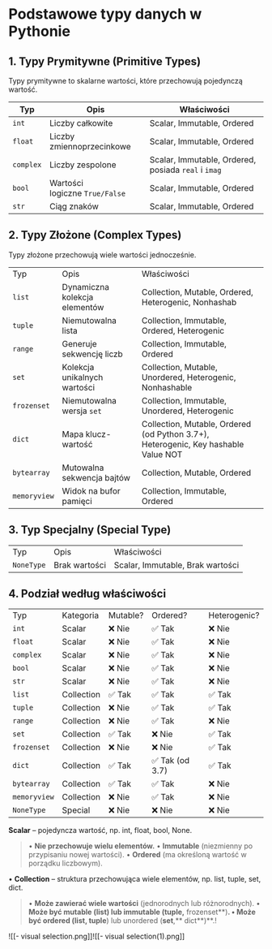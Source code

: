 # Podstawowe typy danych w Pythonie

## 1. Typy Prymitywne (Primitive Types)

Typy prymitywne to skalarne wartości, które przechowują pojedynczą wartość.

| Typ       | Opis                           | Właściwości                                         |
| --------- | ------------------------------ | --------------------------------------------------- |
| `int`     | Liczby całkowite               | Scalar, Immutable, Ordered                          |
| `float`   | Liczby zmiennoprzecinkowe      | Scalar, Immutable, Ordered                          |
| `complex` | Liczby zespolone               | Scalar, Immutable, Ordered, posiada `real` i `imag` |
| `bool`    | Wartości logiczne `True/False` | Scalar, Immutable, Ordered                          |
| `str`     | Ciąg znaków                    | Scalar, Immutable, Ordered                          |

## 2. Typy Złożone (Complex Types)

Typy złożone przechowują wiele wartości jednocześnie.

|              |                               |                                                                                    |
| ------------ | ----------------------------- | ---------------------------------------------------------------------------------- |
| Typ          | Opis                          | Właściwości                                                                        |
| `list`       | Dynamiczna kolekcja elementów | Collection, Mutable, Ordered, Heterogenic, Nonhashab                               |
| `tuple`      | Niemutowalna lista            | Collection, Immutable, Ordered, Heterogenic                                        |
| `range`      | Generuje sekwencję liczb      | Collection, Immutable, Ordered                                                     |
| `set`        | Kolekcja unikalnych wartości  | Collection, Mutable, Unordered, Heterogenic, Nonhashable                           |
| `frozenset`  | Niemutowalna wersja `set`     | Collection, Immutable, Unordered, Heterogenic                                      |
| `dict`       | Mapa klucz-wartość            | Collection, Mutable, Ordered (od Python 3.7+), Heterogenic, Key hashable Value NOT |
| `bytearray`  | Mutowalna sekwencja bajtów    | Collection, Mutable, Ordered                                                       |
| `memoryview` | Widok na bufor pamięci        | Collection, Immutable, Ordered                                                     |

## 3. Typ Specjalny (Special Type)

|   |   |   |
|---|---|---|
|Typ|Opis|Właściwości|
|`NoneType`|Brak wartości|Scalar, Immutable, Brak wartości|

## 4. Podział według właściwości

|   |   |   |   |   |
|---|---|---|---|---|
|Typ|Kategoria|Mutable?|Ordered?|Heterogenic?|
|`int`|Scalar|❌ Nie|✅ Tak|❌ Nie|
|`float`|Scalar|❌ Nie|✅ Tak|❌ Nie|
|`complex`|Scalar|❌ Nie|✅ Tak|❌ Nie|
|`bool`|Scalar|❌ Nie|✅ Tak|❌ Nie|
|`str`|Scalar|❌ Nie|✅ Tak|❌ Nie|
|`list`|Collection|✅ Tak|✅ Tak|✅ Tak|
|`tuple`|Collection|❌ Nie|✅ Tak|✅ Tak|
|`range`|Collection|❌ Nie|✅ Tak|❌ Nie|
|`set`|Collection|✅ Tak|❌ Nie|✅ Tak|
|`frozenset`|Collection|❌ Nie|❌ Nie|✅ Tak|
|`dict`|Collection|✅ Tak|✅ Tak (od 3.7)|✅ Tak|
|`bytearray`|Collection|✅ Tak|✅ Tak|❌ Nie|
|`memoryview`|Collection|❌ Nie|✅ Tak|❌ Nie|
|`NoneType`|Special|❌ Nie|❌ Nie|❌ Nie|

**Scalar** – pojedyncza wartość, np. int, float, bool, None.
>• **Nie przechowuje wielu elementów.**
• **Immutable** (niezmienny po przypisaniu nowej wartości).
• **Ordered** (ma określoną wartość w porządku liczbowym). 


• **Collection** – struktura przechowująca wiele elementów, np. list, tuple, set, dict.
>• **Może zawierać wiele wartości** (jednorodnych lub różnorodnych).
• **Może być mutable (**list**) lub immutable (**tuple**,** frozenset**)**.
• **Może być ordered (**list**,** tuple**) lub unordered (**set**,** dict**)**.!

![[- visual selection.png]]![[- visual selection(1).png]]